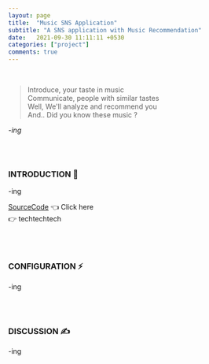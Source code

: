 ```yaml
---
layout: page
title:  "Music SNS Application"
subtitle: "A SNS application with Music Recommendation"
date:   2021-09-30 11:11:11 +0530
categories: ["project"]
comments: true
---
```


<br>

> Introduce, your taste in music  
> Communicate, people with similar tastes  
> Well, We'll analyze and recommend you  
> And.. Did you know these music ?  

*-ing*  

<br>
<br>

### INTRODUCTION 💬

-ing  

[SourceCode][sourceCode] 👈 Click here  
👉 techtechtech

<br>
<br>

### CONFIGURATION ⚡

-ing  

<br>
<br>

### DISCUSSION ✍

-ing

<br>

<script src="https://utteranc.es/client.js"
        repo="DCherish/DCherish.github.io"
        issue-term="pathname"
        theme="boxy-light"
        crossorigin="anonymous"
        async>
</script>

[sourcecode]: /assets/resume.pdf